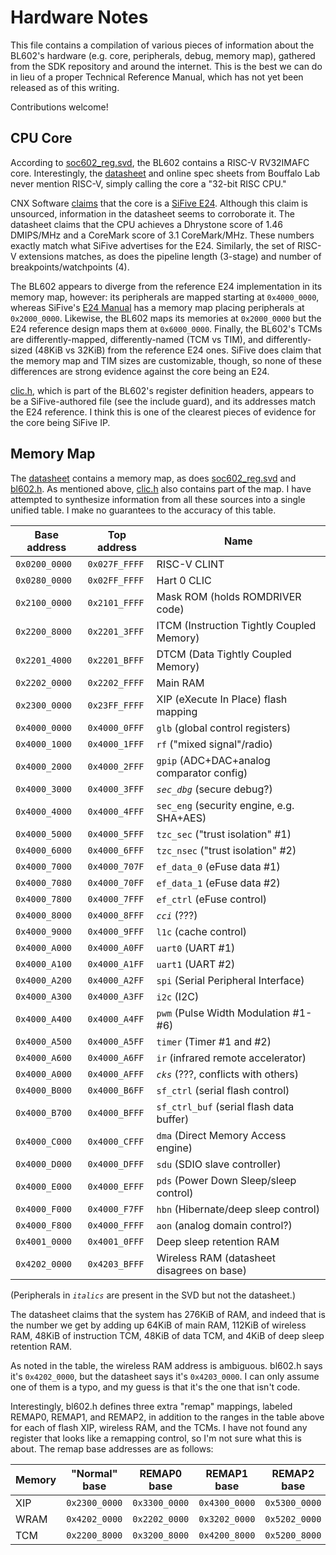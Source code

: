 Hardware Notes
==============

This file contains a compilation of various pieces of information about the
BL602's hardware (e.g. core, peripherals, debug, memory map), gathered from
the SDK repository and around the internet. This is the best we can do in lieu
of a proper Technical Reference Manual, which has not yet been released as of
this writing.

Contributions welcome!

CPU Core
--------
According to [soc602_reg.svd][2], the BL602 contains a RISC-V RV32IMAFC core.
Interestingly, the [datasheet][1] and online spec sheets from Bouffalo Lab
never mention RISC-V, simply calling the core a "32-bit RISC CPU."

CNX Software [claims][5] that the core is a [SiFive E24][6]. Although this
claim is unsourced, information in the datasheet seems to corroborate it. The
datasheet claims that the CPU achieves a Dhrystone score of 1.46 DMIPS/MHz and
a CoreMark score of 3.1 CoreMark/MHz. These numbers exactly match what SiFive
advertises for the E24. Similarly, the set of RISC-V extensions matches, as
does the pipeline length (3-stage) and number of breakpoints/watchpoints (4).

The BL602 appears to diverge from the reference E24 implementation in its
memory map, however: its peripherals are mapped starting at `0x4000_0000`,
whereas SiFive's [E24 Manual][7] has a memory map placing peripherals at
`0x2000_0000`. Likewise, the BL602 maps its memories at `0x2000_0000` but the
E24 reference design maps them at `0x6000_0000`. Finally, the BL602's TCMs are
differently-mapped, differently-named (TCM vs TIM), and differently-sized
(48KiB vs 32KiB) from the reference E24 ones. SiFive does claim that the memory
map and TIM sizes are customizable, though, so none of these differences are
strong evidence against the core being an E24.

[clic.h][4], which is part of the BL602's register definition headers, appears
to be a SiFive-authored file (see the include guard), and its addresses match
the E24 reference. I think this is one of the clearest pieces of evidence for
the core being SiFive IP.

Memory Map
----------
The [datasheet][1] contains a memory map, as does [soc602_reg.svd][2] and
[bl602.h][3]. As mentioned above, [clic.h][4] also contains part of the map. I
have attempted to synthesize information from all these sources into a single
unified table. I make no guarantees to the accuracy of this table.

| Base address  | Top address   |  Name                                      |
|---------------|---------------|--------------------------------------------|
| `0x0200_0000` | `0x027F_FFFF` |  RISC-V CLINT                              |
| `0x0280_0000` | `0x02FF_FFFF` |  Hart 0 CLIC                               |
| `0x2100_0000` | `0x2101_FFFF` |  Mask ROM (holds ROMDRIVER code)           |
| `0x2200_8000` | `0x2201_3FFF` |  ITCM (Instruction Tightly Coupled Memory) |
| `0x2201_4000` | `0x2201_BFFF` |  DTCM (Data Tightly Coupled Memory)        |
| `0x2202_0000` | `0x2202_FFFF` |  Main RAM                                  |
| `0x2300_0000` | `0x23FF_FFFF` |  XIP (eXecute In Place) flash mapping      |
| `0x4000_0000` | `0x4000_0FFF` |  `glb` (global control registers)          |
| `0x4000_1000` | `0x4000_1FFF` |  `rf` ("mixed signal"/radio)               |
| `0x4000_2000` | `0x4000_2FFF` |  `gpip` (ADC+DAC+analog comparator config) |
| `0x4000_3000` | `0x4000_3FFF` |  *`sec_dbg`* (secure debug?)               |
| `0x4000_4000` | `0x4000_4FFF` |  `sec_eng` (security engine, e.g. SHA+AES) |
| `0x4000_5000` | `0x4000_5FFF` |  `tzc_sec` ("trust isolation" #1)          |
| `0x4000_6000` | `0x4000_6FFF` |  `tzc_nsec` ("trust isolation" #2)         |
| `0x4000_7000` | `0x4000_707F` |  `ef_data_0` (eFuse data #1)               |
| `0x4000_7080` | `0x4000_70FF` |  `ef_data_1` (eFuse data #2)               |
| `0x4000_7800` | `0x4000_7FFF` |  `ef_ctrl` (eFuse control)                 |
| `0x4000_8000` | `0x4000_8FFF` |  *`cci`* (???)                             |
| `0x4000_9000` | `0x4000_9FFF` |  `l1c` (cache control)                     |
| `0x4000_A000` | `0x4000_A0FF` |  `uart0` (UART #1)                         |
| `0x4000_A100` | `0x4000_A1FF` |  `uart1` (UART #2)                         |
| `0x4000_A200` | `0x4000_A2FF` |  `spi` (Serial Peripheral Interface)       |
| `0x4000_A300` | `0x4000_A3FF` |  `i2c` (I2C)                               |
| `0x4000_A400` | `0x4000_A4FF` |  `pwm` (Pulse Width Modulation #1-#6)      |
| `0x4000_A500` | `0x4000_A5FF` |  `timer` (Timer #1 and #2)                 |
| `0x4000_A600` | `0x4000_A6FF` |  `ir` (infrared remote accelerator)        |
| `0x4000_A000` | `0x4000_AFFF` |  *`cks`* (???, conflicts with others)      |
| `0x4000_B000` | `0x4000_B6FF` |  `sf_ctrl` (serial flash control)          |
| `0x4000_B700` | `0x4000_BFFF` |  `sf_ctrl_buf` (serial flash data buffer)  |
| `0x4000_C000` | `0x4000_CFFF` |  `dma` (Direct Memory Access engine)       |
| `0x4000_D000` | `0x4000_DFFF` |  `sdu` (SDIO slave controller)             |
| `0x4000_E000` | `0x4000_EFFF` |  `pds` (Power Down Sleep/sleep control)    |
| `0x4000_F000` | `0x4000_F7FF` |  `hbn` (Hibernate/deep sleep control)      |
| `0x4000_F800` | `0x4000_FFFF` |  `aon` (analog domain control?)            |
| `0x4001_0000` | `0x4001_0FFF` |  Deep sleep retention RAM                  |
| `0x4202_0000` | `0x4203_BFFF` |  Wireless RAM (datasheet disagrees on base)|

(Peripherals in *`italics`* are present in the SVD but not the datasheet.)

The datasheet claims that the system has 276KiB of RAM, and indeed that is the
number we get by adding up 64KiB of main RAM, 112KiB of wireless RAM, 48KiB of
instruction TCM, 48KiB of data TCM, and 4KiB of deep sleep retention RAM.

As noted in the table, the wireless RAM address is ambiguous. bl602.h says it's
`0x4202_0000`, but the datasheet says it's `0x4203_0000`. I can only assume one
of them is a typo, and my guess is that it's the one that isn't code.

Interestingly, bl602.h defines three extra "remap" mappings, labeled REMAP0,
REMAP1, and REMAP2, in addition to the ranges in the table above for each of
flash XIP, wireless RAM, and the TCMs. I have not found any register that looks
like a remapping control, so I'm not sure what this is about. The remap base
addresses are as follows:

| Memory | "Normal" base | REMAP0 base   | REMAP1 base   | REMAP2 base   |
|--------|---------------|---------------|---------------|---------------|
| XIP    | `0x2300_0000` | `0x3300_0000` | `0x4300_0000` | `0x5300_0000` |
| WRAM   | `0x4202_0000` | `0x2202_0000` | `0x3202_0000` | `0x5202_0000` |
| TCM    | `0x2200_8000` | `0x3200_8000` | `0x4200_8000` | `0x5200_8000` |

[1]: ../mirrored/BL602_BL604_DS_Datasheet.pdf
[2]: https://github.com/pine64/bl_iot_sdk/tree/master/components/bl602/bl602_std/bl602_std/Device/Bouffalo/BL602/Peripherals/soc602_reg.svd
[3]: https://github.com/pine64/bl_iot_sdk/tree/master/components/bl602/bl602_std/bl602_std/Device/Bouffalo/BL602/Peripherals/bl602.svd
[4]: https://github.com/pine64/bl_iot_sdk/tree/master/components/bl602/bl602_std/bl602_std/RISCV/Core/Include/clic.h
[5]: https://www.cnx-software.com/2020/10/24/bl602-bl604-risc-v-wifi-bluetooth-5-0-le-soc-will-sell-at-esp8266-price-point/#comment-576285
[6]: https://www.sifive.com/cores/e24
[7]: https://sifive.cdn.prismic.io/sifive/dffb6a15-80b3-42cb-99e1-23ce6fd1d052_sifive_E24_rtl_full_20G1.03.00_manual.pdf
